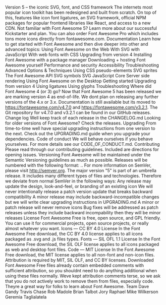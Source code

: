 Version 5 – the iconic SVG, font, and CSS framework The internets most popular icon toolkit has been redesigned and built from scratch. On top of this, features like icon font ligatures, an SVG framework, official NPM packages for popular frontend libraries like React, and access to a new CDN. Not familiar with Font Awesome 5? Learn more about our successful Kickstarter and plan. You can also order Font Awesome Pro which includes tons more icons directly from fontawesome.com. Documentation Learn how to get started with Font Awesome and then dive deeper into other and advanced topics: Using Font Awesome on the Web With SVG with JavaScript With web fonts with CSS Upgrading from version 4 Installing Font Awesome with a package manager Downloading + hosting Font Awesome yourself Performance and security Accessibility Troubleshooting Advanced Options & Techniques Using CSS pseudo-elements SVG sprites The Font Awesome API SVG symbols SVG JavaScript Core Server side rendering Using Font Awesome on the Desktop Getting started Upgrading from version 4 Using ligatures Using glyphs Troubleshooting Where did Font Awesome 4 (or 3) go? Now that Font Awesome 5 has been released we are marking version 4 as end-of-life. We dont plan on releasing any further versions of the 4.x or 3.x. Documentation is still available but its moved to https://fontawesome.com/v4.7.0 and https://fontawesome.com/v3.2.1. The Git repository for v4.7.0 and v3.2.1 can be found in our GitHub releases. Change log Well keep track of each release in the CHANGELOG.md Looking for older versions of Font Awesome? Check the releases. Upgrading From time-to-time well have special upgrading instructions from one version to the next. Check out the UPGRADING.md guide when you upgrade your dependencies. Code of conduct We will behave ourselves if you behave yourselves. For more details see our CODE_OF_CONDUCT.md. Contributing Please read through our contributing guidelines. Included are directions for opening issues. Versioning Font Awesome will be maintained under the Semantic Versioning guidelines as much as possible. Releases will be numbered with the following format: <major>.<minor>.<patch> For more information on SemVer, please visit http://semver.org. The major version "5" is part of an umbrella release. It includes many different types of files and technologies. Therefore we deviate from normal SemVer in the following ways: Any release may update the design, look-and-feel, or branding of an existing icon We will never intentionally release a patch version update that breaks backward compatibility A minor release may include backward-incompatible changes but we will write clear upgrading instructions in UPGRADING.md A minor or patch release will never remove icons Bug fixes will be addressed as patch releases unless they include backward incompability then they will be minor releases License Font Awesome Free is free, open source, and GPL friendly. You can use it for commercial projects, open source projects, or really almost whatever you want. Icons — CC BY 4.0 License In the Font Awesome Free download, the CC BY 4.0 license applies to all icons packaged as .svg and .js files types. Fonts — SIL OFL 1.1 License In the Font Awesome Free download, the SIL OLF license applies to all icons packaged as web and desktop font files. Code — MIT License In the Font Awesome Free download, the MIT license applies to all non-font and non-icon files. Attribution is required by MIT, SIL OLF, and CC BY licenses. Downloaded Font Awesome Free files already contain embedded comments with sufficient attribution, so you shouldnt need to do anything additional when using these files normally. Weve kept attribution comments terse, so we ask that you do not actively work to remove them from files, especially code. Theyre a great way for folks to learn about Font Awesome. Team Dave Gandy Travis Chase Rob Madole Brian Talbot Jory Raphael Mike Wilkerson Geremia Taglialatela